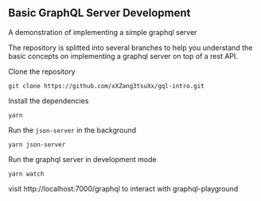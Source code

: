 ## Basic GraphQL Server Development

A demonstration of implementing a simple graphql server 

The repository is splitted into several branches to help you understand the basic concepts on implementing a graphql server on top of a rest API.

Clone the repository

```
git clone https://github.com/xXZang3tsuXx/gql-intro.git
```

Install the dependencies

```
yarn
```
Run the ```json-server``` in the background

```
yarn json-server
```
Run the graphql server in development mode

```
yarn watch
```

visit http://localhost:7000/graphql to interact with graphql-playground